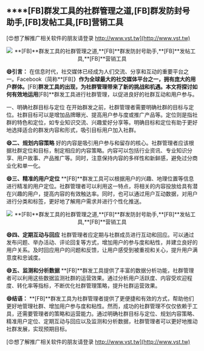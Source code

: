 ## ****[FB]**群发工具的社群管理之道,**[FB]**群发防封号助手,**[FB]**发帖工具,**[FB]**营销工具**

[😍想了解推广相关软件的朋友请登录 http://www.vst.tw](http://www.vst.tw)

 <center><img src="https://vst.tw/MP4/tuiguang/png/6.png" alt="**[FB]**群发工具的社群管理之道,**[FB]**群发防封号助手,**[FB]**发帖工具,**[FB]**营销工具"></center>

**😄引言：**
在信息时代，社交媒体已经成为人们交流、分享和互动的重要平台之一。Facebook（简称**[FB]**）作为全球最大的社交媒体平台之一，拥有庞大的用户群体。**[FB]**群发工具的出现，为社群管理带来了新的挑战和机遇。本文将探讨如何有效地运用**[FB]**群发工具进行社群管理，以促进良好的社群互动和用户参与。

一、明确社群目标与定位
在开始群发之前，社群管理者需要明确社群的目标与定位。社群目标可以是增加品牌曝光、提高用户参与度或推广产品等。定位则是指社群的特色和定位，如专业知识交流、兴趣爱好分享等。明确目标和定位有助于更好地选择适合的群发内容和形式，吸引目标用户加入社群。

**😄二、规划内容策略**
好的内容是吸引用户参与和留存的核心。社群管理者应该根据社群定位和目标，制定相应的内容策略。内容可以包括行业资讯、专业知识分享、用户故事、产品推广等。同时，注意保持内容的多样性和新鲜感，避免过分商业化和单一化。

**😄三、精准的用户定位**
**[FB]**群发工具可以根据用户的兴趣、地理位置等信息进行精准的用户定位。社群管理者可以利用这一特点，将相关的内容投放给具有潜在兴趣的用户，提高内容的有效触达率。同时，也可以通过用户互动数据，对用户进行分类和标签，更好地了解用户需求并进行个性化推送。

 <center><img src="https://vst.tw/MP4/tuiguang/png/8.png" alt="**[FB]**群发工具的社群管理之道,**[FB]**群发防封号助手,**[FB]**发帖工具,**[FB]**营销工具"></center>

**😄四、定期互动与回应**
社群管理者应定期与社群成员进行互动和回应。可以通过发布问题、举办活动、评论回复等方式，增加用户的参与度和粘性，并建立良好的用户关系。及时回应用户的问题和反馈，让用户感受到被重视和关心，提升用户满意度和忠诚度。

**😄五、监测和分析数据**
**[FB]**群发工具提供了丰富的数据分析功能，社群管理者可以利用这些数据监测社群的运营效果。通过分析用户活跃度、内容受欢迎程度、转化率等指标，不断优化社群管理策略，提升社群运营效果。

**😄结语：**
**[FB]**群发工具为社群管理者提供了更便捷和有效的方式，帮助他们更好地管理社群、增加用户参与度和粘性。然而，成功的社群管理不仅仅依赖于工具，还需要管理者的策略和运营能力。通过明确社群目标与定位、规划内容策略、精准用户定位、定期互动与回应以及监测和分析数据，社群管理者可以更好地推动社群发展，实现预期目标。

[😍想了解推广相关软件的朋友请登录 http://www.vst.tw](http://www.vst.tw)



